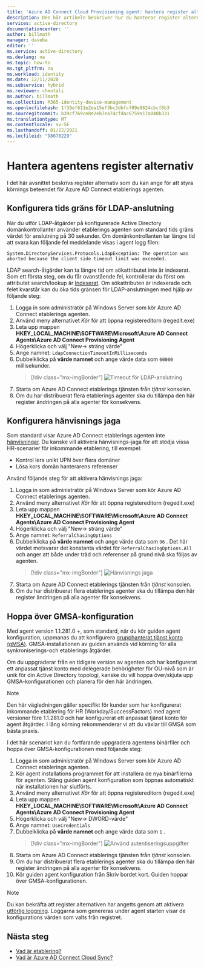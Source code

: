 ```yaml
---
title: 'Azure AD Connect Cloud Provisioning agent: hantera register alternativ | Microsoft Docs'
description: Den här artikeln beskriver hur du hanterar register alternativ i Azure AD Connect Cloud Provisioning-agenten.
services: active-directory
documentationcenter: ''
author: billmath
manager: daveba
editor: ''
ms.service: active-directory
ms.devlang: na
ms.topic: how-to
ms.tgt_pltfrm: na
ms.workload: identity
ms.date: 12/11/2020
ms.subservice: hybrid
ms.reviewer: chmutali
ms.author: billmath
ms.collection: M365-identity-device-management
ms.openlocfilehash: 1f39ef611e2ea15ef3bc3dbfcf09e9624cbcf8b3
ms.sourcegitcommit: b39cf769ce8e2eb7ea74cfdac6759a17a048b331
ms.translationtype: MT
ms.contentlocale: sv-SE
ms.lasthandoff: 01/22/2021
ms.locfileid: "98678229"
---
```

# <a name="manage-agent-registry-options"></a>Hantera agentens register alternativ

I det här avsnittet beskrivs register alternativ som du kan ange för att styra körnings beteendet för Azure AD Connect etablerings agenten. 

## <a name="configure-ldap-connection-timeout"></a>Konfigurera tids gräns för LDAP-anslutning
När du utför LDAP-åtgärder på konfigurerade Active Directory domänkontrollanter använder etablerings agenten som standard tids gräns värdet för anslutning på 30 sekunder. Om domänkontrollanten tar längre tid att svara kan följande fel meddelande visas i agent logg filen: 

`
System.DirectoryServices.Protocols.LdapException: The operation was aborted because the client side timeout limit was exceeded.
`

LDAP search-åtgärder kan ta längre tid om sökattributet inte är indexerat. Som ett första steg, om du får ovanstående fel, kontrollerar du först om attributet search/lookup är [Indexerat](/windows/win32/ad/indexed-attributes). Om sökattributen är indexerade och felet kvarstår kan du öka tids gränsen för LDAP-anslutningen med hjälp av följande steg: 

1. Logga in som administratör på Windows Server som kör Azure AD Connect etablerings agenten.
1. Använd meny alternativet *Kör* för att öppna registereditorn (regedit.exe) 
1. Leta upp mappen **HKEY_LOCAL_MACHINE\SOFTWARE\Microsoft\Azure AD Connect Agents\Azure AD Connect Provisioning Agent**
1. Högerklicka och välj "New-> sträng värde"
1. Ange namnet: `LdapConnectionTimeoutInMilliseconds`
1. Dubbelklicka på **värde namnet** och ange värde data som `60000` millisekunder.
    > [!div class="mx-imgBorder"]
    > ![Timeout för LDAP-anslutning](media/how-to-manage-registry-options/ldap-connection-timeout.png)
1. Starta om Azure AD Connect etablerings tjänsten från *tjänst* konsolen.
1. Om du har distribuerat flera etablerings agenter ska du tillämpa den här register ändringen på alla agenter för konsekvens. 

## <a name="configure-referral-chasing"></a>Konfigurera hänvisnings jaga
Som standard visar Azure AD Connect etablerings agenten inte [hänvisningar](/windows/win32/ad/referrals). Du kanske vill aktivera hänvisnings-jaga för att stödja vissa HR-scenarier för inkommande etablering, till exempel: 
* Kontrol lera unikt UPN över flera domäner
* Lösa kors domän hanterarens referenser

Använd följande steg för att aktivera hänvisnings jaga:

1. Logga in som administratör på Windows Server som kör Azure AD Connect etablerings agenten.
1. Använd meny alternativet *Kör* för att öppna registereditorn (regedit.exe) 
1. Leta upp mappen **HKEY_LOCAL_MACHINE\SOFTWARE\Microsoft\Azure AD Connect Agents\Azure AD Connect Provisioning Agent**
1. Högerklicka och välj "New-> sträng värde"
1. Ange namnet: `ReferralChasingOptions`
1. Dubbelklicka på **värde namnet** och ange värde data som `96` . Det här värdet motsvarar det konstanta värdet för `ReferralChasingOptions.All` och anger att både under träd och referenser på grund nivå ska följas av agenten. 
    > [!div class="mx-imgBorder"]
    > ![Hänvisnings jaga](media/how-to-manage-registry-options/referral-chasing.png)
1. Starta om Azure AD Connect etablerings tjänsten från *tjänst* konsolen.
1. Om du har distribuerat flera etablerings agenter ska du tillämpa den här register ändringen på alla agenter för konsekvens.

## <a name="skip-gmsa-configuration"></a>Hoppa över GMSA-konfiguration
Med agent version 1.1.281.0 +, som standard, när du kör guiden agent konfiguration, uppmanas du att konfigurera [grupphanterat tjänst konto (gMSA)](/windows-server/security/group-managed-service-accounts/group-managed-service-accounts-overview). GMSA-installationen av guiden används vid körning för alla synkroniserings-och etablerings åtgärder. 

Om du uppgraderar från en tidigare version av agenten och har konfigurerat ett anpassat tjänst konto med delegerade behörigheter för OU-nivå som är unik för din Active Directory topologi, kanske du vill hoppa över/skjuta upp GMSA-konfigurationen och planera för den här ändringen. 

> [!NOTE]
> Den här vägledningen gäller specifikt för kunder som har konfigurerat inkommande etablering för HR (Workday/SuccessFactors) med agent versioner före 1.1.281.0 och har konfigurerat ett anpassat tjänst konto för agent åtgärder. I lång körning rekommenderar vi att du växlar till GMSA som bästa praxis.  

I det här scenariot kan du fortfarande uppgradera agentens binärfiler och hoppa över GMSA-konfigurationen med följande steg: 

1. Logga in som administratör på Windows Server som kör Azure AD Connect etablerings agenten.
1. Kör agent installations programmet för att installera de nya binärfilerna för agenten. Stäng guiden agent konfiguration som öppnas automatiskt när installationen har slutförts. 
1. Använd meny alternativet *Kör* för att öppna registereditorn (regedit.exe) 
1. Leta upp mappen **HKEY_LOCAL_MACHINE\SOFTWARE\Microsoft\Azure AD Connect Agents\Azure AD Connect Provisioning Agent**
1. Högerklicka och välj "New-> DWORD-värde"
1. Ange namnet: `UseCredentials`
1. Dubbelklicka på **värde namnet** och ange värde data som `1` .  
    > [!div class="mx-imgBorder"]
    > ![Använd autentiseringsuppgifter](media/how-to-manage-registry-options/use-credentials.png)
1. Starta om Azure AD Connect etablerings tjänsten från *tjänst* konsolen.
1. Om du har distribuerat flera etablerings agenter ska du tillämpa den här register ändringen på alla agenter för konsekvens.
1. Kör guiden agent konfiguration från Skriv bordet kort. Guiden hoppar över GMSA-konfigurationen. 


> [!NOTE]
> Du kan bekräfta att register alternativen har angetts genom att aktivera [utförlig loggning](how-to-troubleshoot.md#log-files). Loggarna som genereras under agent starten visar de konfigurations värden som valts från registret. 

## <a name="next-steps"></a>Nästa steg 

- [Vad är etablering?](what-is-provisioning.md)
- [Vad är Azure AD Connect Cloud Sync?](what-is-cloud-sync.md)

